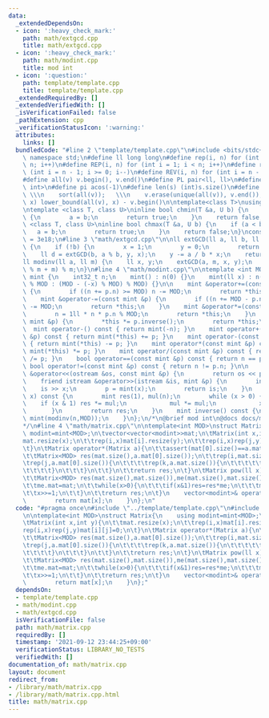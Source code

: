 ```yaml
---
data:
  _extendedDependsOn:
  - icon: ':heavy_check_mark:'
    path: math/extgcd.cpp
    title: math/extgcd.cpp
  - icon: ':heavy_check_mark:'
    path: math/modint.cpp
    title: mod int
  - icon: ':question:'
    path: template/template.cpp
    title: template/template.cpp
  _extendedRequiredBy: []
  _extendedVerifiedWith: []
  _isVerificationFailed: false
  _pathExtension: cpp
  _verificationStatusIcon: ':warning:'
  attributes:
    links: []
  bundledCode: "#line 2 \"template/template.cpp\"\n#include <bits/stdc++.h>\nusing\
    \ namespace std;\n#define ll long long\n#define rep(i, n) for (int i = 0; i <\
    \ n; i++)\n#define REP(i, n) for (int i = 1; i < n; i++)\n#define rev(i, n) for\
    \ (int i = n - 1; i >= 0; i--)\n#define REV(i, n) for (int i = n - 1; i > 0; i--)\n\
    #define all(v) v.begin(), v.end()\n#define PL pair<ll, ll>\n#define PI pair<int,\
    \ int>\n#define pi acos(-1)\n#define len(s) (int)s.size()\n#define compress(v)\
    \ \\\n    sort(all(v));   \\\n    v.erase(unique(all(v)), v.end());\n#define comid(v,\
    \ x) lower_bound(all(v), x) - v.begin()\n\ntemplate<class T>\nusing prique=priority_queue<T,vector<T>,greater<>>;\n\
    \ntemplate <class T, class U>\ninline bool chmin(T &a, U b) {\n    if (a > b)\
    \ {\n        a = b;\n        return true;\n    }\n    return false;\n}\ntemplate\
    \ <class T, class U>\ninline bool chmax(T &a, U b) {\n    if (a < b) {\n     \
    \   a = b;\n        return true;\n    }\n    return false;\n}\nconstexpr ll inf\
    \ = 3e18;\n#line 3 \"math/extgcd.cpp\"\n\nll extGCD(ll a, ll b, ll &x, ll &y)\
    \ {\n    if (!b) {\n        x = 1;\n        y = 0;\n        return a;\n    }\n\
    \    ll d = extGCD(b, a % b, y, x);\n    y -= a / b * x;\n    return d;\n}\n\n\
    ll modinv(ll a, ll m) {\n    ll x, y;\n    extGCD(a, m, x, y);\n    return (x\
    \ % m + m) % m;\n}\n#line 4 \"math/modint.cpp\"\n\ntemplate <int MOD>\nstruct\
    \ mint {\n    int32_t n;\n    mint() : n(0) {}\n    mint(ll x) : n(x >= 0 ? x\
    \ % MOD : (MOD - (-x) % MOD) % MOD) {}\n\n    mint &operator+=(const mint &p)\
    \ {\n        if ((n += p.n) >= MOD) n -= MOD;\n        return *this;\n    }\n\
    \    mint &operator-=(const mint &p) {\n        if ((n += MOD - p.n) >= MOD) n\
    \ -= MOD;\n        return *this;\n    }\n    mint &operator*=(const mint &p) {\n\
    \        n = 1ll * n * p.n % MOD;\n        return *this;\n    }\n    mint &operator/=(const\
    \ mint &p) {\n        *this *= p.inverse();\n        return *this;\n    }\n  \
    \  mint operator-() const { return mint(-n); }\n    mint operator+(const mint\
    \ &p) const { return mint(*this) += p; }\n    mint operator-(const mint &p) const\
    \ { return mint(*this) -= p; }\n    mint operator*(const mint &p) const { return\
    \ mint(*this) *= p; }\n    mint operator/(const mint &p) const { return mint(*this)\
    \ /= p; }\n    bool operator==(const mint &p) const { return n == p.n; }\n   \
    \ bool operator!=(const mint &p) const { return n != p.n; }\n\n    friend ostream\
    \ &operator<<(ostream &os, const mint &p) {\n        return os << p.n;\n    }\n\
    \    friend istream &operator>>(istream &is, mint &p) {\n        int x;\n    \
    \    is >> x;\n        p = mint(x);\n        return is;\n    }\n    mint pow(int64_t\
    \ x) const {\n        mint res(1), mul(n);\n        while (x > 0) {\n        \
    \    if (x & 1) res *= mul;\n            mul *= mul;\n            x >>= 1;\n \
    \       }\n        return res;\n    }\n    mint inverse() const {\n        return\
    \ mint(modinv(n,MOD));\n    }\n};\n/*\n@brief mod int\n@docs docs/modint.md\n\
    */\n#line 4 \"math/matrix.cpp\"\n\ntemplate<int MOD>\nstruct Matrix{\n    using\
    \ modint=mint<MOD>;\n\tvector<vector<modint>>mat;\n\tMatrix(int x,int y){\n\t\t\
    mat.resize(x);\n\t\trep(i,x)mat[i].resize(y);\n\t\trep(i,x)rep(j,y)mat[i][j]=0;\n\
    \t}\n\tMatrix operator*(Matrix a){\n\t\tassert(mat[0].size()==a.mat.size());\n\
    \t\tMatrix<MOD> res(mat.size(),a.mat[0].size());\n\t\trep(i,mat.size()){\n\t\t\
    \trep(j,a.mat[0].size()){\n\t\t\t\trep(k,a.mat.size()){\n\t\t\t\t\tres.mat[i][j]+=mat[i][k]*a.mat[k][j];\n\
    \t\t\t\t}\n\t\t\t}\n\t\t}\n\t\treturn res;\n\t}\n\tMatrix pow(ll x){\n\t\tassert(mat.size()==mat[0].size());\n\
    \t\tMatrix<MOD> res(mat.size(),mat.size()),me(mat.size(),mat.size());\n\t\trep(i,mat.size())res.mat[i][i]=1;\n\
    \t\tme.mat=mat;\n\t\twhile(x>0){\n\t\t\tif(x&1)res=res*me;\n\t\t\tme=me*me;\n\t\
    \t\tx>>=1;\n\t\t}\n\t\treturn res;\n\t}\n    vector<modint>& operator[](int x){\n\
    \        return mat[x];\n    }\n};\n"
  code: "#pragma once\n#include \"../template/template.cpp\"\n#include \"modint.cpp\"\
    \n\ntemplate<int MOD>\nstruct Matrix{\n    using modint=mint<MOD>;\n\tvector<vector<modint>>mat;\n\
    \tMatrix(int x,int y){\n\t\tmat.resize(x);\n\t\trep(i,x)mat[i].resize(y);\n\t\t\
    rep(i,x)rep(j,y)mat[i][j]=0;\n\t}\n\tMatrix operator*(Matrix a){\n\t\tassert(mat[0].size()==a.mat.size());\n\
    \t\tMatrix<MOD> res(mat.size(),a.mat[0].size());\n\t\trep(i,mat.size()){\n\t\t\
    \trep(j,a.mat[0].size()){\n\t\t\t\trep(k,a.mat.size()){\n\t\t\t\t\tres.mat[i][j]+=mat[i][k]*a.mat[k][j];\n\
    \t\t\t\t}\n\t\t\t}\n\t\t}\n\t\treturn res;\n\t}\n\tMatrix pow(ll x){\n\t\tassert(mat.size()==mat[0].size());\n\
    \t\tMatrix<MOD> res(mat.size(),mat.size()),me(mat.size(),mat.size());\n\t\trep(i,mat.size())res.mat[i][i]=1;\n\
    \t\tme.mat=mat;\n\t\twhile(x>0){\n\t\t\tif(x&1)res=res*me;\n\t\t\tme=me*me;\n\t\
    \t\tx>>=1;\n\t\t}\n\t\treturn res;\n\t}\n    vector<modint>& operator[](int x){\n\
    \        return mat[x];\n    }\n};"
  dependsOn:
  - template/template.cpp
  - math/modint.cpp
  - math/extgcd.cpp
  isVerificationFile: false
  path: math/matrix.cpp
  requiredBy: []
  timestamp: '2021-09-12 23:44:25+09:00'
  verificationStatus: LIBRARY_NO_TESTS
  verifiedWith: []
documentation_of: math/matrix.cpp
layout: document
redirect_from:
- /library/math/matrix.cpp
- /library/math/matrix.cpp.html
title: math/matrix.cpp
---
```

